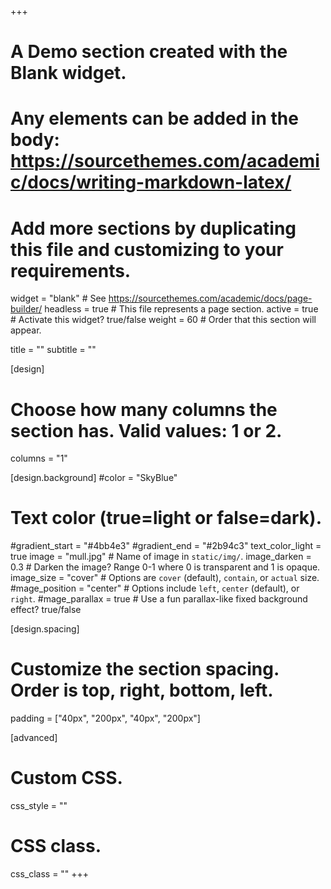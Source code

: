 +++
# A Demo section created with the Blank widget.
# Any elements can be added in the body: https://sourcethemes.com/academic/docs/writing-markdown-latex/
# Add more sections by duplicating this file and customizing to your requirements.

widget = "blank"  # See https://sourcethemes.com/academic/docs/page-builder/
headless = true  # This file represents a page section.
active = true # Activate this widget? true/false
weight = 60  # Order that this section will appear.

title = ""
subtitle = ""

[design]
  # Choose how many columns the section has. Valid values: 1 or 2.
  columns = "1"

[design.background]
  #color = "SkyBlue"
  # Text color (true=light or false=dark).
  #gradient_start = "#4bb4e3"
  #gradient_end = "#2b94c3"
  text_color_light = true
  image = "mull.jpg"  # Name of image in `static/img/`.
  image_darken = 0.3  # Darken the image? Range 0-1 where 0 is transparent and 1 is opaque.
  image_size = "cover"  #  Options are `cover` (default), `contain`, or `actual` size.
  #mage_position = "center"  # Options include `left`, `center` (default), or `right`.
  #mage_parallax = true  # Use a fun parallax-like fixed background effect? true/false



[design.spacing]
  # Customize the section spacing. Order is top, right, bottom, left.
  padding = ["40px", "200px", "40px", "200px"]

[advanced]
 # Custom CSS. 
 css_style = ""
 
 # CSS class.
 css_class = ""
+++
